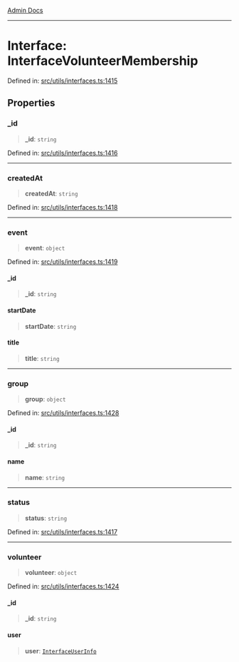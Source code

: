 [Admin Docs](/)

***

# Interface: InterfaceVolunteerMembership

Defined in: [src/utils/interfaces.ts:1415](https://github.com/PalisadoesFoundation/talawa-admin/blob/main/src/utils/interfaces.ts#L1415)

## Properties

### \_id

> **\_id**: `string`

Defined in: [src/utils/interfaces.ts:1416](https://github.com/PalisadoesFoundation/talawa-admin/blob/main/src/utils/interfaces.ts#L1416)

***

### createdAt

> **createdAt**: `string`

Defined in: [src/utils/interfaces.ts:1418](https://github.com/PalisadoesFoundation/talawa-admin/blob/main/src/utils/interfaces.ts#L1418)

***

### event

> **event**: `object`

Defined in: [src/utils/interfaces.ts:1419](https://github.com/PalisadoesFoundation/talawa-admin/blob/main/src/utils/interfaces.ts#L1419)

#### \_id

> **\_id**: `string`

#### startDate

> **startDate**: `string`

#### title

> **title**: `string`

***

### group

> **group**: `object`

Defined in: [src/utils/interfaces.ts:1428](https://github.com/PalisadoesFoundation/talawa-admin/blob/main/src/utils/interfaces.ts#L1428)

#### \_id

> **\_id**: `string`

#### name

> **name**: `string`

***

### status

> **status**: `string`

Defined in: [src/utils/interfaces.ts:1417](https://github.com/PalisadoesFoundation/talawa-admin/blob/main/src/utils/interfaces.ts#L1417)

***

### volunteer

> **volunteer**: `object`

Defined in: [src/utils/interfaces.ts:1424](https://github.com/PalisadoesFoundation/talawa-admin/blob/main/src/utils/interfaces.ts#L1424)

#### \_id

> **\_id**: `string`

#### user

> **user**: [`InterfaceUserInfo`](utils\interfaces\README\interfaces\InterfaceUserInfo.md)
